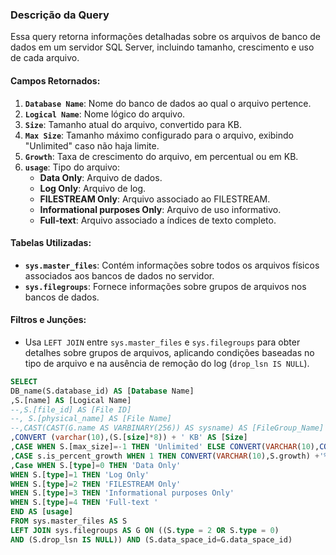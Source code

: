 ### Descrição da Query

Essa query retorna informações detalhadas sobre os arquivos de banco de dados em um servidor SQL Server, incluindo tamanho, crescimento e uso de cada arquivo.

#### Campos Retornados:
1. **`Database Name`**: Nome do banco de dados ao qual o arquivo pertence.
2. **`Logical Name`**: Nome lógico do arquivo.
3. **`Size`**: Tamanho atual do arquivo, convertido para KB.
4. **`Max Size`**: Tamanho máximo configurado para o arquivo, exibindo "Unlimited" caso não haja limite.
5. **`Growth`**: Taxa de crescimento do arquivo, em percentual ou em KB.
6. **`usage`**: Tipo do arquivo:
   - **Data Only**: Arquivo de dados.
   - **Log Only**: Arquivo de log.
   - **FILESTREAM Only**: Arquivo associado ao FILESTREAM.
   - **Informational purposes Only**: Arquivo de uso informativo.
   - **Full-text**: Arquivo associado a índices de texto completo.

#### Tabelas Utilizadas:
- **`sys.master_files`**: Contém informações sobre todos os arquivos físicos associados aos bancos de dados no servidor.
- **`sys.filegroups`**: Fornece informações sobre grupos de arquivos nos bancos de dados.

#### Filtros e Junções:
- Usa `LEFT JOIN` entre `sys.master_files` e `sys.filegroups` para obter detalhes sobre grupos de arquivos, aplicando condições baseadas no tipo de arquivo e na ausência de remoção do log (`drop_lsn IS NULL`).

```SQL
SELECT
DB_name(S.database_id) AS [Database Name]
,S.[name] AS [Logical Name]
--,S.[file_id] AS [File ID]
--, S.[physical_name] AS [File Name]
--,CAST(CAST(G.name AS VARBINARY(256)) AS sysname) AS [FileGroup_Name]
,CONVERT (varchar(10),(S.[size]*8)) + ' KB' AS [Size]
,CASE WHEN S.[max_size]=-1 THEN 'Unlimited' ELSE CONVERT(VARCHAR(10),CONVERT(bigint,S.[max_size])*8) +' KB' END AS [Max Size]
,CASE s.is_percent_growth WHEN 1 THEN CONVERT(VARCHAR(10),S.growth) +'%' ELSE Convert(VARCHAR(10),S.growth*8) +' KB' END AS [Growth]
,Case WHEN S.[type]=0 THEN 'Data Only'
WHEN S.[type]=1 THEN 'Log Only'
WHEN S.[type]=2 THEN 'FILESTREAM Only'
WHEN S.[type]=3 THEN 'Informational purposes Only'
WHEN S.[type]=4 THEN 'Full-text '
END AS [usage]
FROM sys.master_files AS S
LEFT JOIN sys.filegroups AS G ON ((S.type = 2 OR S.type = 0)
AND (S.drop_lsn IS NULL)) AND (S.data_space_id=G.data_space_id)
```